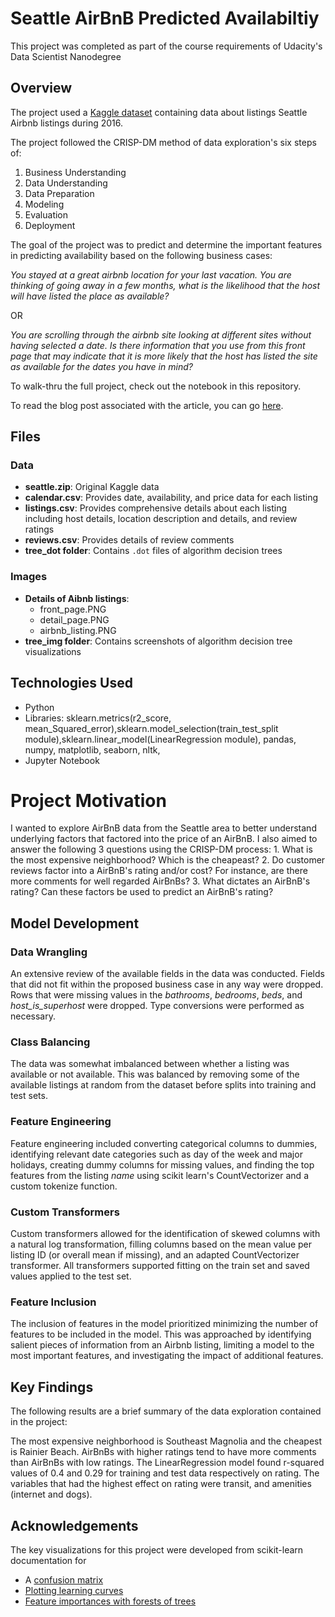 # Seattle AirBnB Predicted Availabiltiy
This project was completed as part of the course requirements of Udacity's Data Scientist Nanodegree
## Overview
The project used a [Kaggle dataset](https://www.kaggle.com/airbnb/seattle) containing data about listings Seattle Airbnb listings during 2016.

The project followed the CRISP-DM method of data exploration's six steps of:
1. Business Understanding
2. Data Understanding
3. Data Preparation
4. Modeling
5. Evaluation
6. Deployment

The goal of the project was to predict and determine the important features in predicting availability based on the following business cases:

_You stayed at a great airbnb location for your last vacation. You are thinking of going away in a few months, what is the likelihood that the host will have listed the place as available?_

OR

_You are scrolling through the airbnb site looking at different sites without having selected a date. Is there information that you use from this front page that may indicate that it is more likely that the host has listed the site as available for the dates you have in mind?_

To walk-thru the full project, check out the notebook in this repository. 

To read the blog post associated with the article, you can go [here](https://medium.com/@cdrectenwald/leveraging-machine-learning-to-unleash-airbnb-insights-17414558fad9?sk=4d8e906ed527d72b406bf32fe11bf874).

## Files
### Data
- **seattle.zip**: Original Kaggle data
- **calendar.csv**: Provides date, availability, and price data for each listing
- **listings.csv**: Provides comprehensive details about each listing including host details, location description and details, and review ratings
- **reviews.csv**: Provides details of review comments
- **tree_dot folder**: Contains `.dot` files of algorithm decision trees

### Images
- **Details of Aibnb listings**:
    - front_page.PNG
    - detail_page.PNG
    - airbnb_listing.PNG
- **tree_img folder**: Contains screenshots of algorithm decision tree visualizations


## Technologies Used
- Python
- Libraries: sklearn.metrics(r2_score, mean_Squared_error),sklearn.model_selection(train_test_split module),sklearn.linear_model(LinearRegression module), pandas, numpy, matplotlib, seaborn, nltk, 
- Jupyter Notebook
# Project Motivation
I wanted to explore AirBnB data from the Seattle area to better understand underlying factors that factored into the price of an AirBnB. I also aimed to answer the following 3 questions using the CRISP-DM process:
    1. What is the most expensive neighborhood? Which is the cheapeast?
    2. Do customer reviews factor into a AirBnB's rating and/or cost? For instance, are there more comments for well regarded AirBnBs?
    3. What dictates an AirBnB's rating? Can these factors be used to predict an AirBnB's rating?
## Model Development
### Data Wrangling
An extensive review of the available fields in the data was conducted. Fields that did not fit within the proposed business case in any way were dropped. Rows that were missing values in the _bathrooms_, _bedrooms_, _beds_, and _host_is_superhost_ were dropped. Type conversions were performed as necessary.

### Class Balancing
The data was somewhat imbalanced between whether a listing was available or not available. This was balanced by removing some of the available listings at random from the dataset before splits into training and test sets.

### Feature Engineering
Feature engineering included converting categorical columns to dummies, identifying relevant date categories such as day of the week and major holidays, creating dummy columns for missing values, and finding the top features from the listing _name_ using scikit learn's CountVectorizer and a custom tokenize function.

### Custom Transformers
Custom transformers allowed for the identification of skewed columns with a natural log transformation, filling columns based on the mean value per listing ID (or overall mean if missing), and an adapted CountVectorizer transformer. All transformers supported fitting on the train set and saved values applied to the test set.

### Feature Inclusion
The inclusion of features in the model prioritized minimizing the number of features to be included in the model. This was approached by identifying salient pieces of information from an Airbnb listing, limiting a model to the most important features, and investigating the impact of additional features.

## Key Findings

The following results are a brief summary of the data exploration contained in the project:

The most expensive neighborhood is Southeast Magnolia and the cheapest is Rainier Beach.
AirBnBs with higher ratings tend to have more comments than AirBnBs with low ratings.
The LinearRegression model found r-squared values of 0.4 and 0.29 for training and test data respectively on rating.
The variables that had the highest effect on rating were transit, and amenities (internet and dogs).


## Acknowledgements
The key visualizations for this project were developed from scikit-learn documentation for
- A [confusion matrix](https://scikit-learn.org/stable/auto_examples/model_selection/plot_confusion_matrix.html#sphx-glr-auto-examples-model-selection-plot-confusion-matrix-py)
- [Plotting learning curves](https://scikit-learn.org/stable/auto_examples/model_selection/plot_learning_curve.html)
- [Feature importances with forests of trees](https://scikit-learn.org/stable/auto_examples/ensemble/plot_forest_importances.html)

